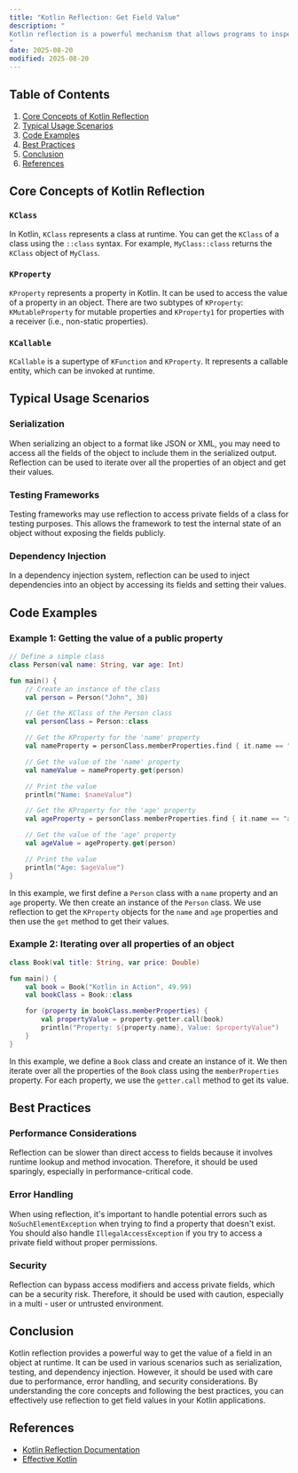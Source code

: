 ```yaml
---
title: "Kotlin Reflection: Get Field Value"
description: "
Kotlin reflection is a powerful mechanism that allows programs to inspect and manipulate classes, methods, fields, etc., at runtime. One of the common use cases of reflection is to get the value of a field in an object. This can be particularly useful in scenarios such as serialization, testing frameworks, and dependency injection systems. In this blog post, we will explore how to use Kotlin reflection to get field values, including core concepts, typical usage scenarios, and best practices.
"
date: 2025-08-20
modified: 2025-08-20
---
```


## Table of Contents
1. [Core Concepts of Kotlin Reflection](#core-concepts-of-kotlin-reflection)
2. [Typical Usage Scenarios](#typical-usage-scenarios)
3. [Code Examples](#code-examples)
4. [Best Practices](#best-practices)
5. [Conclusion](#conclusion)
6. [References](#references)

## Core Concepts of Kotlin Reflection
### `KClass`
In Kotlin, `KClass` represents a class at runtime. You can get the `KClass` of a class using the `::class` syntax. For example, `MyClass::class` returns the `KClass` object of `MyClass`.

### `KProperty`
`KProperty` represents a property in Kotlin. It can be used to access the value of a property in an object. There are two subtypes of `KProperty`: `KMutableProperty` for mutable properties and `KProperty1` for properties with a receiver (i.e., non-static properties).

### `KCallable`
`KCallable` is a supertype of `KFunction` and `KProperty`. It represents a callable entity, which can be invoked at runtime.

## Typical Usage Scenarios
### Serialization
When serializing an object to a format like JSON or XML, you may need to access all the fields of the object to include them in the serialized output. Reflection can be used to iterate over all the properties of an object and get their values.

### Testing Frameworks
Testing frameworks may use reflection to access private fields of a class for testing purposes. This allows the framework to test the internal state of an object without exposing the fields publicly.

### Dependency Injection
In a dependency injection system, reflection can be used to inject dependencies into an object by accessing its fields and setting their values.

## Code Examples

### Example 1: Getting the value of a public property
```kotlin
// Define a simple class
class Person(val name: String, var age: Int)

fun main() {
    // Create an instance of the class
    val person = Person("John", 30)

    // Get the KClass of the Person class
    val personClass = Person::class

    // Get the KProperty for the 'name' property
    val nameProperty = personClass.memberProperties.find { it.name == "name" } as KProperty1<Person, String>

    // Get the value of the 'name' property
    val nameValue = nameProperty.get(person)

    // Print the value
    println("Name: $nameValue")

    // Get the KProperty for the 'age' property
    val ageProperty = personClass.memberProperties.find { it.name == "age" } as KMutableProperty1<Person, Int>

    // Get the value of the 'age' property
    val ageValue = ageProperty.get(person)

    // Print the value
    println("Age: $ageValue")
}
```
In this example, we first define a `Person` class with a `name` property and an `age` property. We then create an instance of the `Person` class. We use reflection to get the `KProperty` objects for the `name` and `age` properties and then use the `get` method to get their values.

### Example 2: Iterating over all properties of an object
```kotlin
class Book(val title: String, var price: Double)

fun main() {
    val book = Book("Kotlin in Action", 49.99)
    val bookClass = Book::class

    for (property in bookClass.memberProperties) {
        val propertyValue = property.getter.call(book)
        println("Property: ${property.name}, Value: $propertyValue")
    }
}
```
In this example, we define a `Book` class and create an instance of it. We then iterate over all the properties of the `Book` class using the `memberProperties` property. For each property, we use the `getter.call` method to get its value.

## Best Practices
### Performance Considerations
Reflection can be slower than direct access to fields because it involves runtime lookup and method invocation. Therefore, it should be used sparingly, especially in performance-critical code.

### Error Handling
When using reflection, it's important to handle potential errors such as `NoSuchElementException` when trying to find a property that doesn't exist. You should also handle `IllegalAccessException` if you try to access a private field without proper permissions.

### Security
Reflection can bypass access modifiers and access private fields, which can be a security risk. Therefore, it should be used with caution, especially in a multi - user or untrusted environment.

## Conclusion
Kotlin reflection provides a powerful way to get the value of a field in an object at runtime. It can be used in various scenarios such as serialization, testing, and dependency injection. However, it should be used with care due to performance, error handling, and security considerations. By understanding the core concepts and following the best practices, you can effectively use reflection to get field values in your Kotlin applications.

## References
- [Kotlin Reflection Documentation](https://kotlinlang.org/docs/reflection.html)
- [Effective Kotlin](https://www.oreilly.com/library/view/effective-kotlin/9781617296148/)